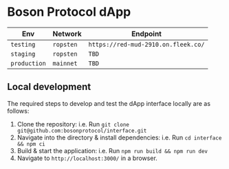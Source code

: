 # Boson Protocol dApp

| Env          | Network   | Endpoint                                                        |
| ------------ | --------- | --------------------------------------------------------------- |
| `testing`    | `ropsten` | `https://red-mud-2910.on.fleek.co/` |
| `staging`    | `ropsten` | `TBD`                                                           |
| `production` | `mainnet` | `TBD`                                                           |

## Local development

The required steps to develop and test the dApp interface locally are as follows:

1. Clone the repository: i.e. Run `git clone git@github.com:bosonprotocol/interface.git`
2. Navigate into the directory & install dependencies: i.e. Run `cd interface && npm ci` 
3. Build & start the application: i.e. Run `npm run build && npm run dev`
4. Navigate to `http://localhost:3000/` in a browser.